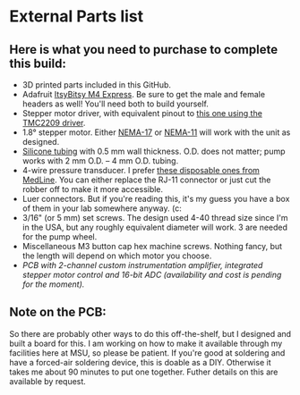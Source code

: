 # External Parts list
## Here is what you need to purchase to complete this build:

* 3D printed parts included in this GitHub.
* Adafruit [ItsyBitsy M4 Express](https://www.adafruit.com/product/3800). Be sure to get the male and female headers as well! You'll need both to build yourself.
* Stepper motor driver, with equivalent pinout to [this one using the TMC2209 driver](https://www.amazon.com/gp/product/B07ZPV4HFP/).
* 1.8° stepper motor. Either [NEMA-17](https://www.amazon.com/STEPPERONLINE-Bipolar-Stepper-22-6oz-Extruder/dp/B00PNEQ79Q/) or [NEMA-11](https://www.amazon.com/Iverntech-Stepper-Printer-Machine-Robotics/dp/B07PNV7RBW/) will work with the unit as designed.
* [Silicone tubing](https://www.amazon.com/VictorsHome-Silicone-Flexible-Transfer-Transparent/dp/B09DKWWRSG) with 0.5 mm wall thickness. O.D. does not matter; pump works with 2 mm O.D. – 4 mm O.D. tubing.
* 4-wire pressure transducer. I prefer [these disposable ones from MedLine](https://www.medline.com/product/Head/Z05-PF154670). You can either replace the RJ-11 connector or just cut the robber off to make it more accessible.
* Luer connectors. But if you're reading this, it's my guess you have a box of them in your lab somewhere anyway. (c:
* 3/16" (or 5 mm) set screws. The design used 4-40 thread size since I'm in the USA, but any roughly equivalent diameter will work. 3 are needed for the pump wheel.
* Miscellaneous M3 button cap hex machine screws. Nothing fancy, but the length will depend on which motor you choose.
* *PCB with 2-channel custom instrumentation amplifier, integrated stepper motor control and 16-bit ADC (availability and cost is pending for the moment).*

## Note on the PCB:
So there are probably other ways to do this off-the-shelf, but I designed and built a board for this. I am working on how to make it available through my facilities here at MSU, so please be patient. If you're good at soldering and have a forced-air soldering device, this is doable as a DIY. Otherwise it takes me about 90 minutes to put one together. Futher details on this are available by request.
